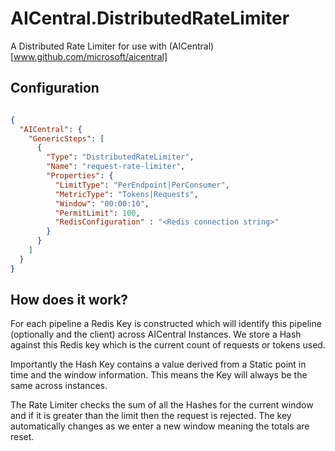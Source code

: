 # AICentral.DistributedRateLimiter

A Distributed Rate Limiter for use with (AICentral)[www.github.com/microsoft/aicentral]

## Configuration

```json

{
  "AICentral": {
    "GenericSteps": [
      {
        "Type": "DistributedRateLimiter",
        "Name": "request-rate-limiter",
        "Properties": {
          "LimitType": "PerEndpoint|PerConsumer",
          "MetricType": "Tokens|Requests",
          "Window": "00:00:10",
          "PermitLimit": 100,
          "RedisConfiguration" : "<Redis connection string>"
        }
      }
    ]    
  }
}

```

## How does it work?

For each pipeline a Redis Key is constructed which will identify this pipeline (optionally and the client) across AICentral Instances.
We store a Hash against this Redis key which is the current count of requests or tokens used.

Importantly the Hash Key contains a value derived from a Static point in time and the window information. This means the Key will always be the same across instances.

The Rate Limiter checks the sum of all the Hashes for the current window and if it is greater than the limit then the request is rejected.
The key automatically changes as we enter a new window meaning the totals are reset.
